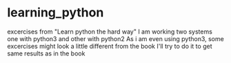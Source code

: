 # learning_python
excercises from "Learn python the hard way"
I am working two systems one with python3 and other with python2
As i am even using python3, some excercises might look a little different from the book
I'll try to do it to get same results as in the book
